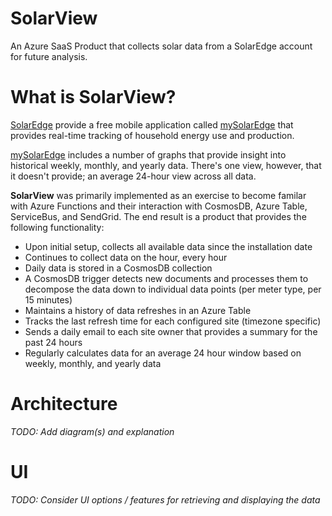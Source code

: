 # SolarView
An Azure SaaS Product that collects solar data from a SolarEdge account for future analysis.

# What is SolarView?
[SolarEdge](https://www.solaredge.com/) provide a free mobile application called [mySolarEdge](https://www.solaredge.com/mysolaredge) that provides real-time tracking of household energy use and production.

[mySolarEdge](https://www.solaredge.com/mysolaredge) includes a number of graphs that provide insight into historical weekly, monthly, and yearly data. There's one view, however, that it doesn't provide; an average 24-hour view across all data.

**SolarView** was primarily implemented as an exercise to become familar with Azure Functions and their interaction with CosmosDB, Azure Table, ServiceBus, and SendGrid. The end result is a product that provides the following functionality:

* Upon initial setup, collects all available data since the installation date
* Continues to collect data on the hour, every hour
* Daily data is stored in a CosmosDB collection
* A CosmosDB trigger detects new documents and processes them to decompose the data down to individual data points (per meter type, per 15 minutes)
* Maintains a history of data refreshes in an Azure Table
* Tracks the last refresh time for each configured site (timezone specific)
* Sends a daily email to each site owner that provides a summary for the past 24 hours
* Regularly calculates data for an average 24 hour window based on weekly, monthly, and yearly data

# Architecture
*TODO: Add diagram(s) and explanation*

# UI
*TODO: Consider UI options / features for retrieving and displaying the data*